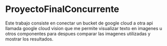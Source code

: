 # ProyectoFinalConcurrente
Este trabajo consiste en conectar un bucket de google cloud a otra api llamada google cloud vision que me permite visualizar texto en imagenes u otros componentes para despues comparar las imagenes utilizadas
y mostrar los resultados.
